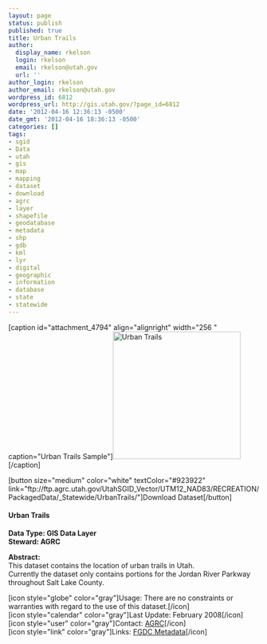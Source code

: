 ```yaml
---
layout: page
status: publish
published: true
title: Urban Trails
author:
  display_name: rkelson
  login: rkelson
  email: rkelson@utah.gov
  url: ''
author_login: rkelson
author_email: rkelson@utah.gov
wordpress_id: 6812
wordpress_url: http://gis.utah.gov/?page_id=6812
date: '2012-04-16 12:36:13 -0500'
date_gmt: '2012-04-16 18:36:13 -0500'
categories: []
tags:
- sgid
- Data
- utah
- gis
- map
- mapping
- dataset
- download
- agrc
- layer
- shapefile
- geodatabase
- metadata
- shp
- gdb
- kml
- lyr
- digital
- geographic
- information
- database
- state
- statewide
---
```

<p>[caption id="attachment_4794" align="alignright" width="256 " caption="Urban Trails Sample"]<img class="size-full wp-image-4794" title="map" src="http://gis.utah.gov/wp-content/uploads/UrbanTrails.png" alt="Urban Trails" width="256" height="256" />[/caption]</p>
<p>[button size="medium" color="white" textColor="#923922" link="ftp://ftp.agrc.utah.gov/UtahSGID_Vector/UTM12_NAD83/RECREATION/PackagedData/_Statewide/UrbanTrails/"]Download Dataset[/button]</p>
<h4><strong>Urban Trails</h4>
<p></strong></p>
<p><strong>Data Type: GIS Data Layer</strong><br />
<strong>Steward: AGRC</strong></p>
<p><strong>Abstract:</strong><br />
This dataset contains the location of urban trails in Utah.<br />
Currently the dataset only contains portions for the Jordan River Parkway throughout Salt Lake County. </p>
<p>[icon style="globe" color="gray"]Usage: There are no constraints or warranties with regard to the use of this dataset.[/icon]<br />
[icon style="calendar" color="gray"]Last Update: February 2008[/icon]<br />
[icon style="user" color="gray"]Contact: <a href="mailto:agrc@utah.gov">AGRC</a>[/icon]<br />
[icon style="link" color="gray"]Links: <a href="ftp://ftp.agrc.utah.gov/SGID93_Vector/NAD83/MetadataHTML/SGID93_RECREATION_UrbanTrails.html">FGDC Metadata</a>[/icon] </p>

